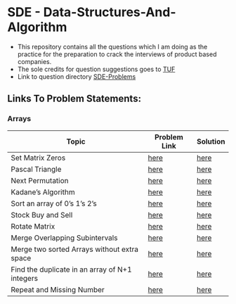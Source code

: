 # SDE - Data-Structures-And-Algorithm

- This repository contains all the questions which I am doing as the practice for the preparation to crack the interviews of product based companies.
- The sole credits for question suggestions goes to <a href="https://youtu.be/WNtzUR_MwUQ">TUF</a>
- Link to question directory <a href="https://takeuforward.org/interviews/strivers-sde-sheet-top-coding-interview-problems/">SDE-Problems</a>

## Links To Problem Statements:

### Arrays

| Topic                                          | Problem Link                                                                              | Solution                                                                                                     |
| ---------------------------------------------- | ----------------------------------------------------------------------------------------- | ------------------------------------------------------------------------------------------------------------ |
| Set Matrix Zeros                               | <a href="https://leetcode.com/problems/set-matrix-zeroes/">here</a>                       | <a href="https://github.com/sonishreyas/DSA-JS/blob/main/Array/set-matrix-zeroes.js">here</a>                |
| Pascal Triangle                                | <a href="https://leetcode.com/problems/pascals-triangle/">here</a>                        | <a href="https://github.com/sonishreyas/DSA-JS/blob/main/Array/pascal-triangle.js">here</a>                  |
| Next Permutation                               | <a href="https://leetcode.com/problems/next-permutation/">here</a>                        | <a href="https://github.com/sonishreyas/DSA-JS/blob/main/Array/next-permutation.js">here</a>                 |
| Kadane’s Algorithm                             | <a href="https://leetcode.com/problems/maximum-subarray/">here</a>                        | <a href="https://github.com/sonishreyas/DSA-JS/blob/main/Array/kadanes-algorithm.js">here</a>                |
| Sort an array of 0’s 1’s 2’s                   | <a href="https://leetcode.com/problems/sort-colors/">here</a>                             | <a href="https://github.com/sonishreyas/DSA-JS/blob/main/Array/sort-array-of-012.js">here</a>                |
| Stock Buy and Sell                             | <a href="https://leetcode.com/problems/best-time-to-buy-and-sell-stock/">here</a>         | <a href="https://github.com/sonishreyas/DSA-JS/blob/main/Array/stock-buy-and-cell.js">here</a>               |
| Rotate Matrix                                  | <a href="https://leetcode.com/problems/rotate-image/">here</a>                            | <a href="https://github.com/sonishreyas/DSA-JS/blob/main/Array/rotate-matrix.js">here</a>                    |
| Merge Overlapping Subintervals                 | <a href="https://leetcode.com/problems/merge-intervals/">here</a>                         | <a href="https://github.com/sonishreyas/DSA-JS/blob/main/Array/merging-overlapping-subintervals.js">here</a> |
| Merge two sorted Arrays without extra space    | <a href="https://leetcode.com/problems/merge-sorted-array/">here</a>                      | <a href="https://github.com/sonishreyas/DSA-JS/blob/main/Array/merge-two-sorted-array.js">here</a>           |
| Find the duplicate in an array of N+1 integers | <a href="https://leetcode.com/problems/find-the-duplicate-number/">here</a>               | <a href="https://github.com/sonishreyas/DSA-JS/blob/main/Array/duplicate-array-n+1-integers.js">here</a>     |
| Repeat and Missing Number                      | <a href="https://www.interviewbit.com/problems/repeat-and-missing-number-array/">here</a> | <a href="https://github.com/sonishreyas/DSA-JS/blob/main/Array/repeating-and-missing-number.js">here</a>     |

